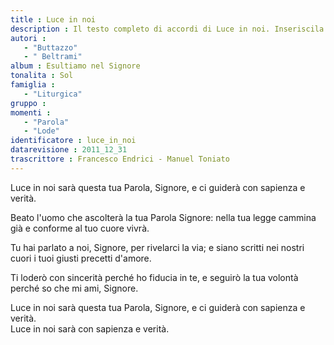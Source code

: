 ```yaml
--- 
title : Luce in noi
description : Il testo completo di accordi di Luce in noi. Inseriscila nel tuo canzoniere!
autori : 
   - "Buttazzo"
   - " Beltrami"
album : Esultiamo nel Signore
tonalita : Sol
famiglia : 
   - "Liturgica"
gruppo : 
momenti : 
   - "Parola"
   - "Lode"
identificatore : luce_in_noi
datarevisione : 2011_12_31
trascrittore : Francesco Endrici - Manuel Toniato
--- 
```




Luce in noi sarà questa tua Parola, Signore,
e ci guiderà con sapienza e verità.


 Beato l'uomo che ascolterà
 la tua Parola Signore: 
 nella tua legge cammina già 
e conforme al tuo cuore vivrà.    


 Tu hai parlato a noi, Signore, 
 per rivelarci la via; 
 e siano scritti nei nostri cuori 
i tuoi giusti precetti d'amore. 


 Ti loderò con sincerità 
 perché ho fiducia in te, 
 e seguirò la tua volontà 
perché so che mi ami, Signore. 


Luce in noi sarà questa tua Parola, Signore,
e ci guiderà con sapienza e verità.       
Luce in noi sarà con sapienza e verità.


